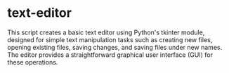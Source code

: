 # text-editor
This script creates a basic text editor using Python's tkinter module, designed for simple text manipulation tasks such as creating new files, opening existing files, saving changes, and saving files under new names. The editor provides a straightforward graphical user interface (GUI) for these operations.
